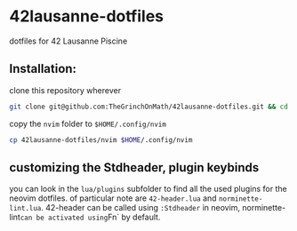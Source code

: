# 42lausanne-dotfiles
dotfiles for 42 Lausanne Piscine
## Installation:
clone this repository wherever
```bash
git clone git@github.com:TheGrinchOnMath/42lausanne-dotfiles.git && cd 42lausanne-dotfiles
```
copy the `nvim` folder to `$HOME/.config/nvim`

```bash
cp 42lausanne-dotfiles/nvim $HOME/.config/nvim
```

## customizing the Stdheader, plugin keybinds
you can look in the `lua/plugins` subfolder to find all the used plugins for the neovim dotfiles.
of particular note are `42-header.lua` and `norminette-lint.lua`.
42-header can be called using `:Stdheader` in neovim,
norminette-lint` can be activated using `<Space>Fn` by default.
